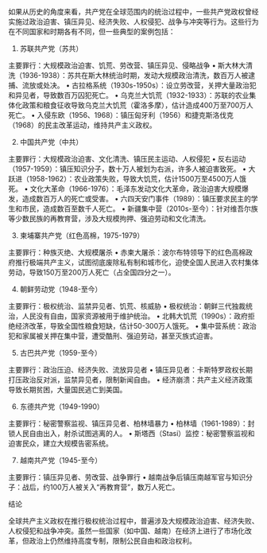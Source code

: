如果从历史的角度来看，共产党在全球范围内的统治过程中，一些共产党政权曾经实施过政治迫害、镇压异见、经济失败、人权侵犯、战争与冲突等行为。这些行为在不同国家和时期各有不同，但一些典型的案例包括：

1. 苏联共产党（苏共）

主要罪行：大规模政治迫害、饥荒、劳改营、镇压异见、侵略战争
	•	斯大林大清洗（1936-1938）：苏共在斯大林统治时期，发动大规模政治清洗，数百万人被逮捕、流放或处决。
	•	古拉格系统（1930s-1950s）：设立劳改营，关押大量政治犯和异见者，导致数百万囚犯死亡。
	•	乌克兰大饥荒（1932-1933）：苏联的农业集体化政策和粮食征收导致乌克兰大饥荒（霍洛多摩），估计造成400万至700万人死亡。
	•	入侵东欧（1956、1968）：镇压匈牙利（1956）和捷克斯洛伐克（1968）的民主改革运动，维持共产主义政权。

2. 中国共产党（中共）

主要罪行：大规模政治迫害、文化清洗、镇压民主运动、人权侵犯
	•	反右运动（1957-1959）：镇压知识分子，数十万人被划为右派，许多人被迫害致死。
	•	大跃进（1958-1962）：农业政策失败，导致大饥荒，估计1500万至4500万人饿死。
	•	文化大革命（1966-1976）：毛泽东发动文化大革命，政治迫害大规模爆发，造成数百万人的死亡或受害。
	•	六四天安门事件（1989）：镇压要求民主的学生和市民，造成数百至数千人死亡。
	•	新疆集中营（2010s-至今）：针对维吾尔族等少数民族的再教育营，涉及大规模拘押、强迫劳动和文化清洗。

3. 柬埔寨共产党（红色高棉，1975-1979）

主要罪行：种族灭绝、大规模屠杀
	•	赤柬大屠杀：波尔布特领导下的红色高棉政府推行极端共产主义，试图彻底废除私有制和城市化，迫使全国人民进入农村集体劳动，导致150万至200万人死亡（占全国四分之一）。

4. 朝鲜劳动党（1948-至今）

主要罪行：极权统治、监禁异见者、饥荒、核威胁
	•	极权统治：朝鲜三代独裁统治，人民没有自由，国家资源被用于维护统治。
	•	北韩大饥荒（1990s）：政府拒绝经济改革，导致全国性粮食短缺，估计50-300万人饿死。
	•	集中营系统：政治犯和家属被关押在集中营，遭受酷刑、强迫劳动，甚至灭族式迫害。

5. 古巴共产党（1959-至今）

主要罪行：政治压迫、经济失败、流放异见者
	•	镇压异见者：卡斯特罗政权长期打压政治反对派，监禁异见者，限制新闻自由。
	•	经济崩溃：共产主义经济政策导致长期贫困，大量国民逃亡到美国。

6. 东德共产党（1949-1990）

主要罪行：秘密警察监视、镇压异见者、柏林墙暴力
	•	柏林墙（1961-1989）：封锁人民自由出入，射杀试图逃离的人。
	•	斯塔西（Stasi）监控：秘密警察监视和迫害民众，建立大规模告密系统。

7. 越南共产党（1945-至今）

主要罪行：镇压异见者、劳改营、战争罪行
	•	越南战争后镇压南越军官与知识分子：战后，约100万人被关入“再教育营”，数万人死亡。

结论

全球共产主义政权在推行极权统治过程中，普遍涉及大规模政治迫害、经济失败、人权侵犯和战争冲突。虽然一些国家（如中国、越南）在经济上进行了市场化改革，但政治上仍然维持高度专制，限制公民自由和政治权利。
